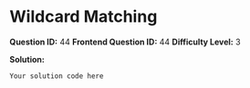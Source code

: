 
  # Wildcard Matching
  
  **Question ID:** 44
  **Frontend Question ID:** 44
  **Difficulty Level:** 3
  
  **Solution:**  
  ```
  Your solution code here
  ```
    